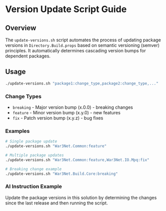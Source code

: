 # Version Update Script Guide

## Overview

The `update-versions.sh` script automates the process of updating package versions in `Directory.Build.props` based on semantic versioning (semver) principles. It automatically determines cascading version bumps for dependent packages.

## Usage

```bash
./update-versions.sh "package1:change_type,package2:change_type,..."
```

### Change Types

- `breaking` - Major version bump (x.0.0) - breaking changes
- `feature` - Minor version bump (x.y.0) - new features
- `fix` - Patch version bump (x.y.z) - bug fixes

### Examples

```bash
# Single package update
./update-versions.sh "War3Net.Common:feature"

# Multiple package updates
./update-versions.sh "War3Net.Common:feature,War3Net.IO.Mpq:fix"

# Breaking change example
./update-versions.sh "War3Net.Build.Core:breaking"
```

### AI Instruction Example

Update the package versions in this solution by determining the changes since the last release and then running the script.